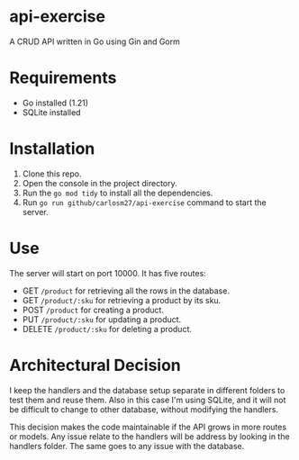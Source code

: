# api-exercise
 A CRUD API written in Go using Gin and Gorm

 # Requirements
 - Go installed (1.21)
 - SQLite installed

 # Installation
 1. Clone this repo.
 2. Open the console in the project directory.
 3. Run the `go mod tidy` to install all the dependencies.
 4. Run `go run github/carlosm27/api-exercise` command to start the server.
    
 # Use
 The server will start on port 10000. It has five routes:
 - GET `/product` for retrieving all the rows in the database.
 - GET `/product/:sku` for retrieving a product by its sku.
 - POST `/product` for creating a product.
 - PUT `/product/:sku` for updating a product.
 - DELETE `/product/:sku` for deleting a product.

 # Architectural Decision
 I keep the handlers and the database setup separate in different folders to test them and reuse them.
 Also in this case I'm using SQLite, and it will not be difficult to change to other database, without modifying the handlers.
 
 This decision makes the code maintainable if the API grows in more routes or models. Any issue relate to the handlers will be address by looking in the handlers folder.
 The same goes to any issue with the database.
